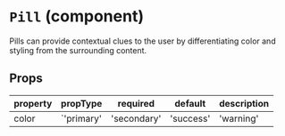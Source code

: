 # `Pill` (component)

Pills can provide contextual clues to the user by differentiating color and styling
from the surrounding content.

## Props

| property | propType                                                                                 | required | default | description                                         |
| -------- | ---------------------------------------------------------------------------------------- | -------- | ------- | --------------------------------------------------- |
| color    | `'primary' | 'secondary' | 'success' | 'warning' | 'danger' | 'info' | 'light' | 'dark'` | -        |         | Defines the color of the pill. Defaults to primary. |
